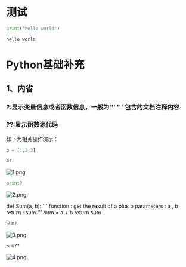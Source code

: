# 测试


```python
print('hello world')
```

    hello world
    

# Python基础补充

## 1、内省

### ?:显示变量信息或者函数信息，一般为''' ''' 包含的文档注释内容

### ??:显示函数源代码

如下为相关操作演示：


```python
b = [1,2.3]
```


```python
b?
```

![1.png](attachment:1.png)


```python
print?
```

![2.png](attachment:2.png)

def Sum(a, b):
    '''
    function : get the result of a plus b
    parameters : a , b
    return : sum
    '''
    sum = a + b
    return sum


```python
Sum?
```

![3.png](attachment:3.png)


```python
Sum??
```

![4.png](attachment:4.png)
